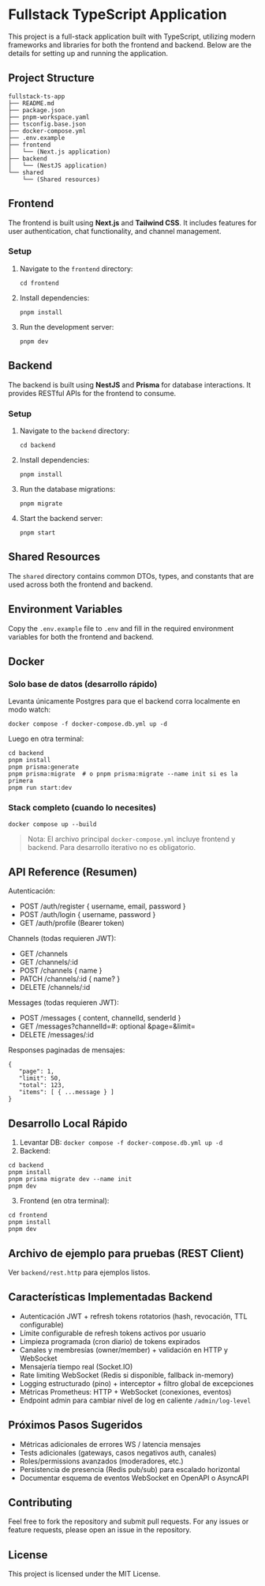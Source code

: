# Fullstack TypeScript Application

This project is a full-stack application built with TypeScript, utilizing modern frameworks and libraries for both the frontend and backend. Below are the details for setting up and running the application.

## Project Structure

```
fullstack-ts-app
├── README.md
├── package.json
├── pnpm-workspace.yaml
├── tsconfig.base.json
├── docker-compose.yml
├── .env.example
├── frontend
│   └── (Next.js application)
├── backend
│   └── (NestJS application)
└── shared
    └── (Shared resources)
```

## Frontend

The frontend is built using **Next.js** and **Tailwind CSS**. It includes features for user authentication, chat functionality, and channel management.

### Setup

1. Navigate to the `frontend` directory:
   ```
   cd frontend
   ```

2. Install dependencies:
   ```
   pnpm install
   ```

3. Run the development server:
   ```
   pnpm dev
   ```

## Backend

The backend is built using **NestJS** and **Prisma** for database interactions. It provides RESTful APIs for the frontend to consume.

### Setup

1. Navigate to the `backend` directory:
   ```
   cd backend
   ```

2. Install dependencies:
   ```
   pnpm install
   ```

3. Run the database migrations:
   ```
   pnpm migrate
   ```

4. Start the backend server:
   ```
   pnpm start
   ```

## Shared Resources

The `shared` directory contains common DTOs, types, and constants that are used across both the frontend and backend.

## Environment Variables

Copy the `.env.example` file to `.env` and fill in the required environment variables for both the frontend and backend.

## Docker

### Solo base de datos (desarrollo rápido)
Levanta únicamente Postgres para que el backend corra localmente en modo watch:
```
docker compose -f docker-compose.db.yml up -d
```

Luego en otra terminal:
```
cd backend
pnpm install
pnpm prisma:generate
pnpm prisma:migrate  # o pnpm prisma:migrate --name init si es la primera
pnpm run start:dev
```

### Stack completo (cuando lo necesites)
```
docker compose up --build
```

> Nota: El archivo principal `docker-compose.yml` incluye frontend y backend. Para desarrollo iterativo no es obligatorio.

## API Reference (Resumen)

Autenticación:
- POST /auth/register { username, email, password }
- POST /auth/login { username, password }
- GET /auth/profile (Bearer token)

Channels (todas requieren JWT):
- GET /channels
- GET /channels/:id
- POST /channels { name }
- PATCH /channels/:id { name? }
- DELETE /channels/:id

Messages (todas requieren JWT):
- POST /messages { content, channelId, senderId }
- GET /messages?channelId=#: optional &page=&limit=
- DELETE /messages/:id

Responses paginadas de mensajes:
```
{
   "page": 1,
   "limit": 50,
   "total": 123,
   "items": [ { ...message } ]
}
```

## Desarrollo Local Rápido

1. Levantar DB: `docker compose -f docker-compose.db.yml up -d`
2. Backend:
```
cd backend
pnpm install
pnpm prisma migrate dev --name init
pnpm dev
```
3. Frontend (en otra terminal):
```
cd frontend
pnpm install
pnpm dev
```

## Archivo de ejemplo para pruebas (REST Client)
Ver `backend/rest.http` para ejemplos listos.

## Características Implementadas Backend
- Autenticación JWT + refresh tokens rotatorios (hash, revocación, TTL configurable)
- Límite configurable de refresh tokens activos por usuario
- Limpieza programada (cron diario) de tokens expirados
- Canales y membresías (owner/member) + validación en HTTP y WebSocket
- Mensajería tiempo real (Socket.IO)
- Rate limiting WebSocket (Redis si disponible, fallback in-memory)
- Logging estructurado (pino) + interceptor + filtro global de excepciones
- Métricas Prometheus: HTTP + WebSocket (conexiones, eventos)
- Endpoint admin para cambiar nivel de log en caliente `/admin/log-level`

## Próximos Pasos Sugeridos
- Métricas adicionales de errores WS / latencia mensajes
- Tests adicionales (gateways, casos negativos auth, canales)
- Roles/permissions avanzados (moderadores, etc.)
- Persistencia de presencia (Redis pub/sub) para escalado horizontal
- Documentar esquema de eventos WebSocket en OpenAPI o AsyncAPI


## Contributing

Feel free to fork the repository and submit pull requests. For any issues or feature requests, please open an issue in the repository.

## License

This project is licensed under the MIT License.